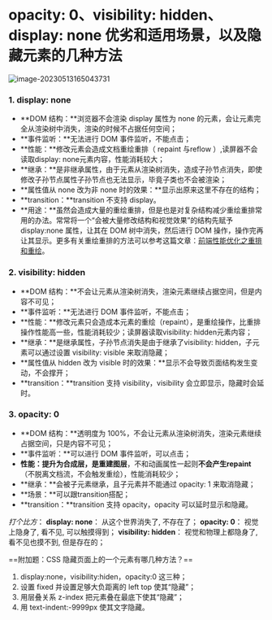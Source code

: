 # opacity: 0、visibility: hidden、display: none 优劣和适用场景，以及隐藏元素的几种方法

![image-20230513165043731](C:\Users\123\AppData\Roaming\Typora\typora-user-images\image-20230513165043731.png)

### **1. display: none**

- **DOM 结构：**浏览器不会渲染 display 属性为 none 的元素，会让元素完全从渲染树中消失，渲染的时候不占据任何空间；
- **事件监听：**无法进行 DOM 事件监听，不能点击；
- **性能：**修改元素会造成文档重绘重排（ repaint 与reflow ）,读屏器不会读取display: none元素内容，性能消耗较大；
- **继承：**是非继承属性，由于元素从渲染树消失，造成子孙节点消失，即使修改子孙节点属性子孙节点也无法显示，毕竟子类也不会被渲染；
- **属性值从 none 改为非 none 时的效果：**显示出原来这里不存在的结构；
- **transition：**transition 不支持 display。
- **用途：**虽然会造成大量的重绘重排，但是也是对复杂结构减少重绘重排常用的办法。常常将一个“会被大量修改结构和视觉效果”的结构先赋予 display:none 属性，让其在 DOM 树中消失，然后进行 DOM 操作，操作完再让其显示。更多有关重绘重排的方法可以参考这篇文章：[前端性能优化之重排和重绘](https://segmentfault.com/a/1190000016990089)。

### **2. visibility: hidden**

- **DOM 结构：**不会让元素从渲染树消失，渲染元素继续占据空间，但是内容不可见；
- **事件监听：**无法进行 DOM 事件监听，不能点击；
- **性能：**修改元素只会造成本元素的重绘（repaint），是重绘操作，比重排操作性能高一些，性能消耗较少；读屏器读取visibility: hidden元素内容；
- **继承：**是继承属性，子孙节点消失是由于继承了visibility: hidden，子元素可以通过设置 visibility: visible 来取消隐藏；
- **属性值从 hidden 改为 visible 时的效果：**显示不会导致页面结构发生变动，不会撑开；
- **transition：**transition 支持 visibility，visibility 会立即显示，隐藏时会延时。

### **3. opacity: 0**

- **DOM 结构：**透明度为 100%，不会让元素从渲染树消失，渲染元素继续占据空间，只是内容不可见；
- **事件监听：**可以进行 DOM 事件监听，可以点击；
- **性能：**提升为合成层，是**重建图层**，不和动画属性一起则**不会产生repaint**（不脱离文档流，不会触发重绘），性能消耗较少；
- **继承：**会被子元素继承，且子元素并不能通过 opacity: 1 来取消隐藏；
- **场景：**可以跟transition搭配；
- **transition：**transition 支持 opacity，opacity 可以延时显示和隐藏。

*打个比方*： **display: none**： 从这个世界消失了, 不存在了； **opacity: 0**： 视觉上隐身了, 看不见, 可以触摸得到； **visibility: hidden**： 视觉和物理上都隐身了, 看不见也摸不到, 但是存在的；

 

==附加题：CSS 隐藏页面上的一个元素有哪几种方法？==

1. display:none，visibility:hiden，opacity:0 这三种；
2. 设置 fixed 并设置足够大负距离的 left top 使其“隐藏”；
3. 用层叠关系 z-index 把元素叠在最底下使其“隐藏”；
4. 用 text-indent:-9999px 使其文字隐藏。